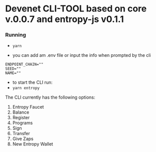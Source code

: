 # Devenet CLI-TOOL based on core v.0.0.7 and entropy-js v0.1.1

### Running 

* ```yarn```

* you can add am .env file or input the info when prompted by the cli 

```
ENDPOINT_CHAIN=""
SEED=""
NAME=""
```
* to start the CLI run: 
* ```yarn entropy```

The CLI currently has the following options:
1. Entropy Faucet
2. Balance
3. Register
4. Programs
5. Sign
7. Transfer
8. Give Zaps
9. New Entropy Wallet

